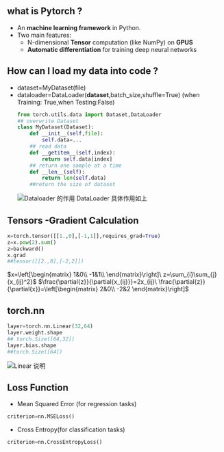﻿## what is Pytorch ?
- An **machine learning framework** in Python.
- Two main features:
  - N-dimensional **Tensor** computation (like NumPy) on **GPUS**
  - **Automatic differentiation** for training deep neural networks
## How can I load my data into code ?
- dataset=MyDataset(file)
- dataloader=DataLoader(**dataset**,batch_size,shuffle=True)  (when Training: True,when Testing:False)
  ```Python
  from torch.utils.data import Dataset,DataLoader
  ## overwrite Dataset
  class MyDataset(Dataset):
	  def __init__(self,file):
		  self.data=...
	  ## read data
	  def __getitem__(self,index):
		  return self.data[index]
	  ## return one sample at a time
	  def __len__(self):
		  return len(self.data)
	  ##return the size of dataset
     ```
     ![Dataloader 的作用](/imgs/2023-09-04/n0Nl3mYoB7BqX4eG.png)
DataLoader 具体作用如上

## Tensors -Gradient Calculation
```Python
x=torch.tensor([[1.,0],[-1,1]],requires_grad=True)
z=x.pow(2).sum()
z=backward()
x.grad
##tensor([[2.,0],[-2,2]])
```
$x=\left[\begin{matrix} 
1&0\\
-1&1\\
\end{matrix}\right]\ z=\sum_{i}\sum_{j}{x_{ij}^2}$
$\frac{\partial{z}}{\partial{x_{ij}}}=2x_{ij}\ \frac{\partial{z}}{\partial{x}}=\left[\begin{matrix}
2&0\\
-2&2
\end{matrix}\right]$
## torch.nn
```Python
layer=torch.nn.Linear(32,64)
layer.weight.shape
## torch.Size([64,32])
layer.bias.shape
##torch.Size([64])
```
![Linear 说明](/imgs/2023-09-04/LLPI6Y3hw1MfhZkt.png)
## Loss Function
- Mean Squared Error (for regression tasks)
```Python
criterion=nn.MSELoss()
```
- Cross Entropy(for classification tasks)
```Python
criterion=nn.CrossEntropyLoss()
```
